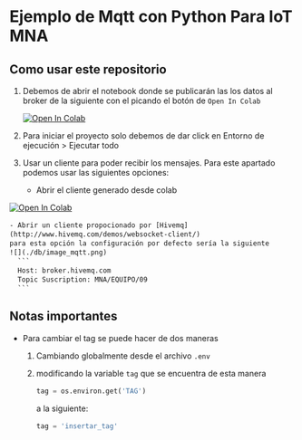 # Ejemplo de Mqtt con Python Para IoT MNA

## Como usar este repositorio
1. Debemos de abrir el notebook donde se publicarán las los datos al broker de la siguiente con el picando el botón de `Open In Colab`

    <a href="https://colab.research.google.com/github/Alex980102/mqtt_MNA_A4/blob/main/pub_mqtt.ipynb">
      <img src="https://colab.research.google.com/assets/colab-badge.svg" alt="Open In Colab"/>
    </a>
2. Para iniciar el proyecto solo debemos de dar click en Entorno de ejecución > Ejecutar todo


3. Usar un cliente para poder recibir los mensajes. Para este apartado podemos usar las siguientes opciones:
    - Abrir el cliente generado desde colab
    <a href="https://colab.research.google.com/github/Alex980102/mqtt_MNA_A4/blob/main/client_mqtt.ipynb">
  <img src="https://colab.research.google.com/assets/colab-badge.svg" alt="Open In Colab"/>
</a>

    - Abrir un cliente propocionado por [Hivemq](http://www.hivemq.com/demos/websocket-client/)
    para esta opción la configuración por defecto sería la siguiente
    ![](./db/image_mqtt.png)
      ```
      Host: broker.hivemq.com
      Topic Suscription: MNA/EQUIPO/09
      ```

## Notas importantes
- Para cambiar el tag se puede hacer de dos maneras
  1. Cambiando globalmente desde el archivo `.env`
  2. modificando la variable `tag` que se encuentra de esta manera
      ```py
      tag = os.environ.get('TAG')
      ```
      a la siguiente:
      
      ```py
      tag = 'insertar_tag'
      ```

